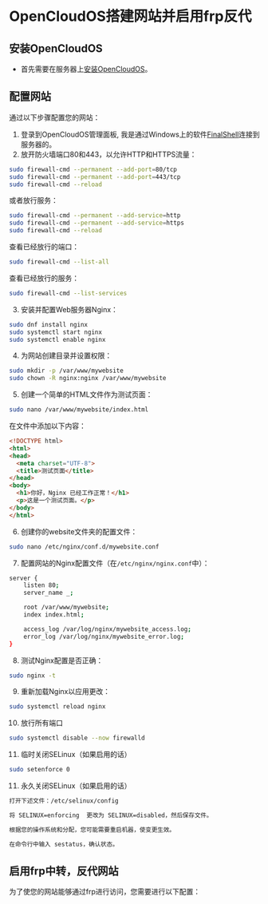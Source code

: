 # OpenCloudOS搭建网站并启用frp反代

## 安装OpenCloudOS

- 首先需要在服务器上[安装OpenCloudOS](https://github.com/nmknm14/OpenCloudOS_install_steps)。

## 配置网站

通过以下步骤配置您的网站：

1. 登录到OpenCloudOS管理面板, 我是通过Windows上的软件[FinalShell](https://www.hostbuf.com/)连接到服务器的。
2. 放开防火墙端口80和443，以允许HTTP和HTTPS流量：

```bash
sudo firewall-cmd --permanent --add-port=80/tcp
sudo firewall-cmd --permanent --add-port=443/tcp
sudo firewall-cmd --reload
```
或者放行服务：
```bash
sudo firewall-cmd --permanent --add-service=http
sudo firewall-cmd --permanent --add-service=https
sudo firewall-cmd --reload
```
查看已经放行的端口：
```bash
sudo firewall-cmd --list-all
``` 
查看已经放行的服务：
```bash
sudo firewall-cmd --list-services
```

3. 安装并配置Web服务器Nginx：

```bash
sudo dnf install nginx
sudo systemctl start nginx
sudo systemctl enable nginx
```
4. 为网站创建目录并设置权限：
```bash
sudo mkdir -p /var/www/mywebsite
sudo chown -R nginx:nginx /var/www/mywebsite
```
5. 创建一个简单的HTML文件作为测试页面：
```bash
sudo nano /var/www/mywebsite/index.html
```
在文件中添加以下内容：
```html
<!DOCTYPE html>
<html>
<head>
  <meta charset="UTF-8">
  <title>测试页面</title>
</head>
<body>
  <h1>你好，Nginx 已经工作正常！</h1>
  <p>这是一个测试页面。</p>
</body>
</html>
```
6. 创建你的website文件夹的配置文件：
```bash
sudo nano /etc/nginx/conf.d/mywebsite.conf
```
7. 配置网站的Nginx配置文件（在`/etc/nginx/nginx.conf`中）：

```bash
server {
    listen 80;
    server_name _;

    root /var/www/mywebsite;
    index index.html;

    access_log /var/log/nginx/mywebsite_access.log;
    error_log /var/log/nginx/mywebsite_error.log;
}
```
8. 测试Nginx配置是否正确：

```bash 
sudo nginx -t
```
9. 重新加载Nginx以应用更改：

```bash
sudo systemctl reload nginx
```
10. 放行所有端口
    
```bash
sudo systemctl disable --now firewalld
```
11. 临时关闭SELinux（如果启用的话）
    
```bash
sudo setenforce 0
```
11. 永久关闭SELinux（如果启用的话）
    
```bash
打开下述文件：/etc/selinux/config

将 SELINUX=enforcing  更改为 SELINUX=disabled，然后保存文件。

根据您的操作系统和分配，您可能需要重启机器，使变更生效。

在命令行中输入 sestatus，确认状态。
```
## 启用frp中转，反代网站

为了使您的网站能够通过frp进行访问，您需要进行以下配置：


